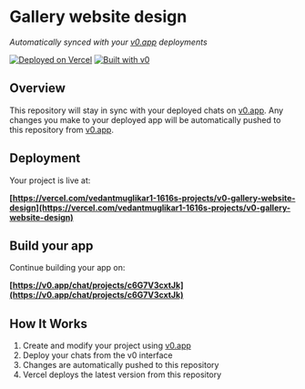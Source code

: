 # Gallery website design

*Automatically synced with your [v0.app](https://v0.app) deployments*

[![Deployed on Vercel](https://img.shields.io/badge/Deployed%20on-Vercel-black?style=for-the-badge&logo=vercel)](https://vercel.com/vedantmuglikar1-1616s-projects/v0-gallery-website-design)
[![Built with v0](https://img.shields.io/badge/Built%20with-v0.app-black?style=for-the-badge)](https://v0.app/chat/projects/c6G7V3cxtJk)

## Overview

This repository will stay in sync with your deployed chats on [v0.app](https://v0.app).
Any changes you make to your deployed app will be automatically pushed to this repository from [v0.app](https://v0.app).

## Deployment

Your project is live at:

**[https://vercel.com/vedantmuglikar1-1616s-projects/v0-gallery-website-design](https://vercel.com/vedantmuglikar1-1616s-projects/v0-gallery-website-design)**

## Build your app

Continue building your app on:

**[https://v0.app/chat/projects/c6G7V3cxtJk](https://v0.app/chat/projects/c6G7V3cxtJk)**

## How It Works

1. Create and modify your project using [v0.app](https://v0.app)
2. Deploy your chats from the v0 interface
3. Changes are automatically pushed to this repository
4. Vercel deploys the latest version from this repository